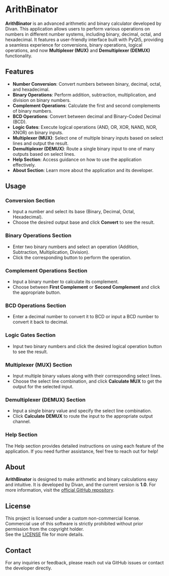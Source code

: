 # ArithBinator

**ArithBinator** is an advanced arithmetic and binary calculator developed by Divan. This application allows users to perform various operations on numbers in different number systems, including binary, decimal, octal, and hexadecimal. It features a user-friendly interface built with PyQt5, providing a seamless experience for conversions, binary operations, logical operations, and now **Multiplexer (MUX)** and **Demultiplexer (DEMUX)** functionality.

## Features

- **Number Conversion**: Convert numbers between binary, decimal, octal, and hexadecimal.
- **Binary Operations**: Perform addition, subtraction, multiplication, and division on binary numbers.
- **Complement Operations**: Calculate the first and second complements of binary numbers.
- **BCD Operations**: Convert between decimal and Binary-Coded Decimal (BCD).
- **Logic Gates**: Execute logical operations (AND, OR, XOR, NAND, NOR, XNOR) on binary inputs.
- **Multiplexer (MUX)**: Select one of multiple binary inputs based on select lines and output the result.
- **Demultiplexer (DEMUX)**: Route a single binary input to one of many outputs based on select lines.
- **Help Section**: Access guidance on how to use the application effectively.
- **About Section**: Learn more about the application and its developer.

## Usage

### Conversion Section
- Input a number and select its base (Binary, Decimal, Octal, Hexadecimal).
- Choose the desired output base and click **Convert** to see the result.

### Binary Operations Section
- Enter two binary numbers and select an operation (Addition, Subtraction, Multiplication, Division).
- Click the corresponding button to perform the operation.

### Complement Operations Section
- Input a binary number to calculate its complement.
- Choose between **First Complement** or **Second Complement** and click the appropriate button.

### BCD Operations Section
- Enter a decimal number to convert it to BCD or input a BCD number to convert it back to decimal.

### Logic Gates Section
- Input two binary numbers and click the desired logical operation button to see the result.

### Multiplexer (MUX) Section
- Input multiple binary values along with their corresponding select lines.
- Choose the select line combination, and click **Calculate MUX** to get the output for the selected input.

### Demultiplexer (DEMUX) Section
- Input a single binary value and specify the select line combination.
- Click **Calculate DEMUX** to route the input to the appropriate output channel.

### Help Section
The Help section provides detailed instructions on using each feature of the application. If you need further assistance, feel free to reach out for help!

## About
**ArithBinator** is designed to make arithmetic and binary calculations easy and intuitive. It is developed by Divan, and the current version is **1.0**. For more information, visit the [official GitHub repository](https://github.com/DGAMECRAFTER/ArithBinator).

## License
This project is licensed under a custom non-commercial license.  
Commercial use of this software is strictly prohibited without prior permission from the copyright holder.  
See the [LICENSE](LICENSE) file for more details.

## Contact
For any inquiries or feedback, please reach out via GitHub issues or contact the developer directly.
